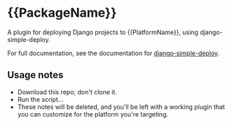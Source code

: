 # {{PackageName}}

A plugin for deploying Django projects to {{PlatformName}}, using django-simple-deploy.

For full documentation, see the documentation for [django-simple-deploy](https://django-simple-deploy.readthedocs.io/en/latest/).

Usage notes
---

- Download this repo; don't clone it.
- Run the script...
- These notes will be deleted, and you'll be left with a working plugin that you can customize for the platform you're targeting.

